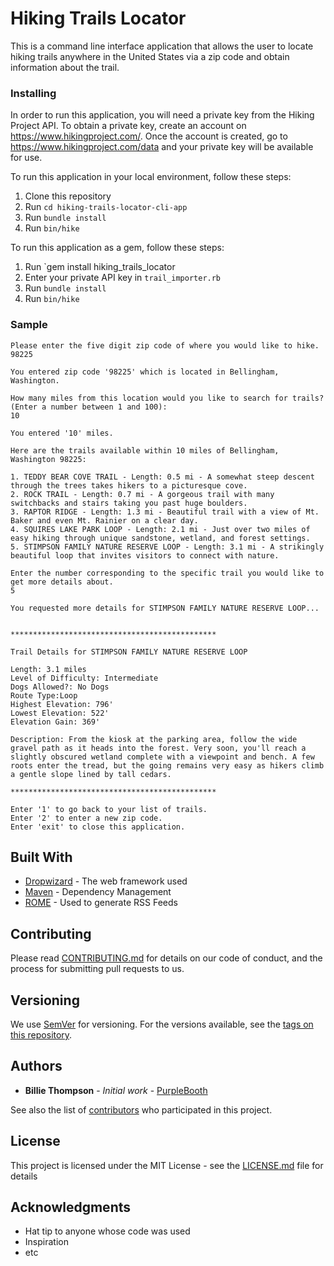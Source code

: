 # Hiking Trails Locator

This is a command line interface application that allows the user to locate hiking trails anywhere in the United States via a zip code and obtain information about the trail.


### Installing

In order to run this application, you will need a private key from the Hiking Project API.
To obtain a private key, create an account on https://www.hikingproject.com/.
Once the account is created, go to https://www.hikingproject.com/data and your private key will be available for use.

To run this application in your local environment, follow these steps:
1. Clone this repository
2. Run `cd hiking-trails-locator-cli-app`
3. Run `bundle install`
4. Run `bin/hike`

To run this application as a gem, follow these steps:
1. Run `gem install hiking_trails_locator
2. Enter your private API key in `trail_importer.rb`
3. Run `bundle install`
4. Run `bin/hike`


### Sample

```
Please enter the five digit zip code of where you would like to hike.
98225

You entered zip code '98225' which is located in Bellingham, Washington.

How many miles from this location would you like to search for trails? (Enter a number between 1 and 100):
10

You entered '10' miles.

Here are the trails available within 10 miles of Bellingham, Washington 98225:

1. TEDDY BEAR COVE TRAIL - Length: 0.5 mi - A somewhat steep descent through the trees takes hikers to a picturesque cove.
2. ROCK TRAIL - Length: 0.7 mi - A gorgeous trail with many switchbacks and stairs taking you past huge boulders.
3. RAPTOR RIDGE - Length: 1.3 mi - Beautiful trail with a view of Mt. Baker and even Mt. Rainier on a clear day.
4. SQUIRES LAKE PARK LOOP - Length: 2.1 mi - Just over two miles of easy hiking through unique sandstone, wetland, and forest settings.
5. STIMPSON FAMILY NATURE RESERVE LOOP - Length: 3.1 mi - A strikingly beautiful loop that invites visitors to connect with nature.

Enter the number corresponding to the specific trail you would like to get more details about.
5

You requested more details for STIMPSON FAMILY NATURE RESERVE LOOP...


**********************************************

Trail Details for STIMPSON FAMILY NATURE RESERVE LOOP

Length: 3.1 miles
Level of Difficulty: Intermediate
Dogs Allowed?: No Dogs
Route Type:Loop
Highest Elevation: 796'
Lowest Elevation: 522'
Elevation Gain: 369'

Description: From the kiosk at the parking area, follow the wide gravel path as it heads into the forest. Very soon, you'll reach a slightly obscured wetland complete with a viewpoint and bench. A few roots enter the tread, but the going remains very easy as hikers climb a gentle slope lined by tall cedars.

**********************************************

Enter '1' to go back to your list of trails.
Enter '2' to enter a new zip code.
Enter 'exit' to close this application.
```

## Built With

* [Dropwizard](http://www.dropwizard.io/1.0.2/docs/) - The web framework used
* [Maven](https://maven.apache.org/) - Dependency Management
* [ROME](https://rometools.github.io/rome/) - Used to generate RSS Feeds

## Contributing

Please read [CONTRIBUTING.md](https://gist.github.com/PurpleBooth/b24679402957c63ec426) for details on our code of conduct, and the process for submitting pull requests to us.

## Versioning

We use [SemVer](http://semver.org/) for versioning. For the versions available, see the [tags on this repository](https://github.com/your/project/tags). 

## Authors

* **Billie Thompson** - *Initial work* - [PurpleBooth](https://github.com/PurpleBooth)

See also the list of [contributors](https://github.com/your/project/contributors) who participated in this project.

## License

This project is licensed under the MIT License - see the [LICENSE.md](LICENSE.md) file for details

## Acknowledgments

* Hat tip to anyone whose code was used
* Inspiration
* etc
